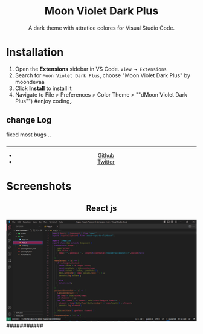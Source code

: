 <div align="center">

# Moon Violet Dark Plus

A dark theme with attratice colores for Visual Studio Code.
</div>

# Installation

1. Open the **Extensions** sidebar in VS Code. `View → Extensions`
2. Search for `Moon Violet Dark Plus`, choose "Moon Violet Dark Plus" by moondevaa
3. Click **Install** to install it
4. Navigate to File > Preferences > Color Theme > ""dMoon Violet Dark Plus"")
#enjoy coding,.
## change Log
fixed most bugs ..
###
  <div align="center">
    <hr />
    <ul>
    <li> <a href="https://github.com/AaBbdev29">Github</a> </li>
    <li> <a href="https://twitter.com/imaginative_dev">Twitter</a></li>
    </ul>
  </div>

# Screenshots

<div align="center">
    <h2>React js</h2>
    <img src="https://raw.githubusercontent.com/AaBbdev29/moon-violet-dark-plus/main/violet.png" alt="Moon in React"/>
</div>
###########


